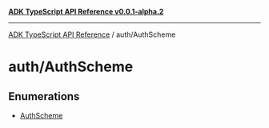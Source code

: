 [**ADK TypeScript API Reference v0.0.1-alpha.2**](../../README.md)

***

[ADK TypeScript API Reference](../../modules.md) / auth/AuthScheme

# auth/AuthScheme

## Enumerations

- [AuthScheme](enumerations/AuthScheme.md)

